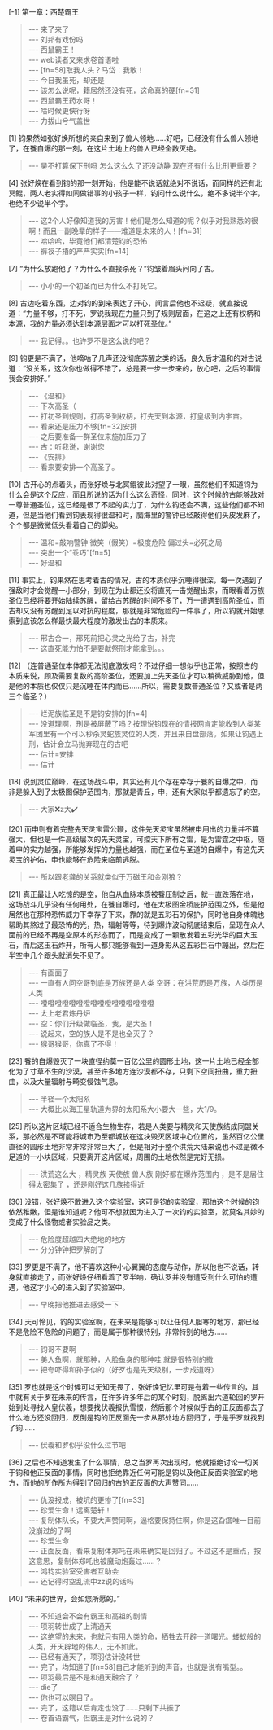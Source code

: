 
[-1] 第一章：西楚霸王
>--- 来了来了<br>
>--- 刘邦有戏份吗<br>
>--- 西鼠霸王！<br>
>--- web读者又来求卷首语啦<br>
>--- [fn=58]取我人头？马岱：我敢！<br>
>--- 今日我虽死，却还是<br>
>--- 该怎么说呢，籍居然还没有死，这命真的硬[fn=31]<br>
>--- 西鼠霸王药水哥！<br>
>--- 啥时候更侠行呀<br>
>--- 力拔山兮气盖世<br>

[1] 钧果然如张好焕所想的亲自来到了兽人领地……好吧，已经没有什么兽人领地了，在餮自爆的那一刻，在这片土地上的兽人已经全数灭绝。
>--- 昊不打算保下刑吗  怎么这么久了还没动静  现在还有什么比刑更重要？<br>

[4] 张好焕在看到钧的那一刻开始，他是能不说话就绝对不说话，而同样的还有北冥鲲，两人老实得如同做错事的小孩子一样，钧问什么说什么，绝不多说半个字，也绝不少说半个字。
>--- 这2个人好像知道我的厉害！他们是怎么知道的呢？似乎对我熟悉的很啊！而且一副晚辈的样子——难道是未来的人！[fn=31]<br>
>--- 哈哈哈，毕竟他们都清楚钧的恐怖<br>
>--- 裤衩子捂的严严实实[fn=14]<br>

[7] “为什么放跑他了？为什么不直接杀死？”钧皱着眉头问向了古。
>--- 小小的一个初圣而已为什么不打死它。<br>

[8] 古边吃着东西，边对钧的到来表达了开心，闻言后他也不迟疑，就直接说道：“力量不够，打不死，罗说我现在力量只到了规则层面，在这之上还有权柄和本源，我的力量必须达到本源层面才可以打死圣位。”
>--- 我记得。。也许罗不是这么说的吧？<br>

[9] 钧更是不满了，他嘀咕了几声还没彻底苏醒之类的话，良久后才温和的对古说道：“没关系，这次你也做得不错了，总是要一步一步来的，放心吧，之后的事情我会安排好。”
>--- 《温和》<br>
>--- 下次高圣（<br>
>--- 打初圣到规则，打高圣到权柄，打先天到本源，打皇级到内宇宙。<br>
>--- 看来还是压力不够[fn=32]安排<br>
>--- 之后要准备一群圣位来施加压力了<br>
>--- 古：听我说，谢谢您<br>
>--- 《安排》<br>
>--- 看来要安排一个高圣了。<br>

[10] 古开心的点着头，而张好焕与北冥鲲彼此对望了一眼，虽然他们不知道钧为什么会是这个反应，而且所说的话为什么这么奇怪，同时，这个时候的古能够敌对一尊普通圣位，这已经是很了不起的实力了，为什么钧还会不满，这些他们都不知道，但是当他们看到钧表现得很温和时，脑海里的警钟已经敲得他们头皮发麻了，个个都是微微低头看着自己的脚尖。
>--- 温和=敲响警钟
微笑（假笑）=极度危险
偏过头=必死之局<br>
>--- 突出一个“乖巧”[fn=5]<br>
>--- 好温和<br>

[11] 事实上，钧果然在思考着古的情况，古的本质似乎沉睡得很深，每一次遇到了强敌时才会觉醒一小部分，到现在为止都还没将直死一击觉醒出来，而眼看着万族圣位已经将要开始陆续苏醒，留给古苏醒的时间不多了，万一遭遇到高阶圣位，而古却又没有苏醒到足以对抗的程度，那就是非常危险的一件事了，所以钧就开始思索到底该怎么样最快最大程度的激发出古的本质来。
>--- 邢古合一，邢死前把心灵之光给了古，补完<br>
>--- 这直死能力怕不是要献祭刑才能拿到。。。<br>

[12] （连普通圣位本体都无法彻底激发吗？不过仔细一想似乎也正常，按照古的本质来说，顾及需要复数的高阶圣位，还要加上先天圣位才可以稍微威胁到他，但是他的本质也仅仅只是沉睡在体内而已……所以，需要复数普通圣位？又或者是两三个临圣？）
>--- 烂泥族临圣是不是钧安排的[fn=4]<br>
>--- 没道理啊，刑是被屏蔽了吗？按理说钧现在的情报网肯定能收到人类某军团里有一个可以秒杀灵蛇族灵位的人类，并且来自盘部落。如果让钧遇上刑，估计会立马抛弃现在的古吧<br>
>--- 估计=安排<br>
>--- 估计<br>

[18] 说到灵位巅峰，在这场战斗中，其实还有几个存在幸存于餮的自爆之中，而非是躲入到了太极图保护范围内，那就是青丘，申，还有大家似乎都遗忘了的空。
>--- 大家❌z大✔️<br>

[20] 而申则有着完整先天灵宝雷公鞭，这件先天灵宝虽然被申用出的力量并不算强大，但也是一件高级层次的先天灵宝，可控天下所有之雷，是为雷霆之中枢，随着申的实力越强，所能够发挥的力量也越强，而在圣位与圣道的自爆中，有这先天灵宝的护佑，申也能够在危险来临前逃脱。
>--- 所以跟老龚的关系就类似于万磁王和金刚狼？<br>

[21] 真正最让人吃惊的是空，他自从血脉本质被餮压制之后，就一直跌落在地，这场战斗几乎没有任何用处，在餮自爆时，他在太极图金桥庇护范围之外，但是他居然也在那种恐怖威力下幸存了下来，靠的就是五彩石的保护，同时他自身体魄也帮助其熬过了最恐怖的光，热，辐射等等，待到爆炸波动彻底结束后，呈现在众人面前的已经不再是空原本的形态而了，而是变成了一颗散发着五彩光华的巨大玉石，而后这玉石炸开，所有人都只能够看到一道身影从这五彩巨石中蹦出，然后在半空中几个跟头就消失不见了。
>--- 有画面了<br>
>--- 一直有人问空哥到底是万族还是人类
空哥：在洪荒历是万族，人类历是人类<br>
>--- 噔噔噔噔噔噔噔噔噔噔噔噔噔噔噔噔<br>
>--- 太上老君炼丹炉<br>
>--- 空：你们升级做临圣，我，是大圣！<br>
>--- 说起来，空的族人是不是也全灭了？<br>
>--- 猴哥猴哥，你真了不得！<br>

[23] 餮的自爆毁灭了一块直径约莫一百亿公里的圆形土地，这一片土地已经全部化为了寸草不生的沙漠，甚至许多地方连沙漠都不存，只剩下空间扭曲，重力扭曲，以及大量辐射与畸变侵蚀气息。
>--- 半径一个太阳系<br>
>--- 大概比以海王星轨道为界的太阳系大小要大一些，大1/9。<br>

[25] 所以这片区域已经不适合生物生存，若是人类要与精灵和天使族结成同盟关系，那必然是不可能将城市乃至都城放在这块毁灭区域中心位置的，虽然百亿公里直径的圆形土地非常非常非常巨大了，但是相对于整个洪荒大陆来说也不过是微不足道的一小块区域，只要离开这片区域，周围的土地依然是完好无损。
>--- 洪荒这么大 ，精灵族  天使族 兽人族 刚好都在爆炸范围内  ，是不是居住得太密集了  ，还是刚好这几族挨得近<br>

[30] 没错，张好焕不敢进入这个实验室，这可是钧的实验室，那怕这个时候的钧依然稚嫩，但是谁知道呢？他可不想就因为进入了一次钧的实验室，就莫名其妙的变成了什么怪物或者实验品之类。
>--- 危险度超越四大绝地的地方<br>
>--- 分分钟钟把罗解剖了<br>

[33] 罗更是不满了，他不喜欢这种小心翼翼的态度与动作，所以他也不说话，转身就直接走了，而张好焕仔细看着了罗半响，确认罗并没有遭受到什么可怕的遭遇，他这才小心的进入到了实验室中。
>--- 早晚把他推进去感受一下<br>

[34] 天可怜见，钧的实验室啊，在未来是能够可以让任何人胆寒的地方，那已经不是危险不危险的问题了，而是属于那种很特别，非常特别的地方……
>--- 钧哥不要啊<br>
>--- 美人鱼啊，就那种，人脸鱼身的那种哇 就是很特别的撒<br>
>--- 把夸吓得和孙子似的（好歹也是先天级别，一步成道呀）<br>

[35] 罗也就是这个时候可以无知无畏了，张好焕记忆里可是有着一些传言的，其中就有关于罗在未来的传言，在许多许多年后的某个时刻，脱离出六道轮回的罗开始到处寻找人皇伏羲，想要找伏羲报仇雪恨，然后那个时候似乎古的正反面都去了什么地方还没回归，反倒是钧的正反面先一步从那处地方回归了，于是乎罗就找到了钧……
>--- 伏羲和罗似乎没什么过节吧<br>

[36] 之后也不知道发生了什么事情，总之当罗再次出现时，他就拒绝讨论一切关于钧和他正反面的事情，同时也拒绝靠近任何可能是钧以及他正反面实验室的地方，而他的所作所为得到了回归的古的正反面的大声赞同……
>--- 仇没报成，被坑的更惨了[fn=33]<br>
>--- 珍爱生命！远离楚轩！<br>
>--- 复制体队长，不要大声赞同啊，逼格要保持住啊，你是这旮瘩唯一目前没崩过的了啊<br>
>--- 珍爱生命<br>
>--- 正面反面，看来复制体郑吒在未来确实是回归了。不过这不是重点，按这意思，复制体郑吒也被魔动炮轰过……？<br>
>--- 鸿钧实验室受害者互助会<br>
>--- 还记得时空乱流中zz说的话吗<br>

[40] “未来的世界，会如您所愿的。”
>--- 不知道会不会有霸王和高祖的剧情<br>
>--- 项羽转世成了上清通天<br>
>--- 这绝望的未来，也就只有用人类的命，牺牲去开辟一道曙光。蝼蚁般的人类，开天辟地的伟人，无不如此。<br>
>--- 已经有通天了，项羽估计没转世<br>
>--- 完了，均知道了[fn=58]自己才能听到的声音，也就是说有嘴型。。<br>
>--- 项羽最后是不是和通天融合了？<br>
>--- die了<br>
>--- 你也可以暝目了。<br>
>--- 完了，这籍以后肯定也没了……只剩下共振了<br>
>--- 卷首语霸气，但霸王是对什么说的？<br>
